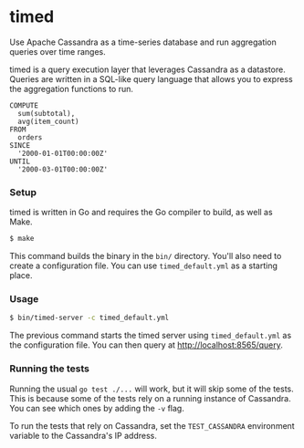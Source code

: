 # timed

Use Apache Cassandra as a time-series database and run aggregation queries over time ranges.

timed is a query execution layer that leverages Cassandra as a datastore.  Queries are written in a SQL-like query language that allows you to express the aggregation functions to run.

```
COMPUTE
  sum(subtotal),
  avg(item_count)
FROM
  orders
SINCE
  '2000-01-01T00:00:00Z'
UNTIL
  '2000-03-01T00:00:00Z'
```

### Setup

timed is written in Go and requires the Go compiler to build, as well as Make.

```sh
$ make
```

This command builds the binary in the `bin/` directory.  You'll also need to create a configuration file.  You can use `timed_default.yml` as a starting place.

### Usage

```sh
$ bin/timed-server -c timed_default.yml
```

The previous command starts the timed server using `timed_default.yml` as the configuration file.  You can then query at [http://localhost:8565/query](http://localhost:8565/query).

### Running the tests

Running the usual `go test ./...` will work, but it will skip some of the tests.  This is because some of the tests rely on a running instance of Cassandra.  You can see which ones by adding the `-v` flag.

To run the tests that rely on Cassandra, set the `TEST_CASSANDRA` environment variable to the Cassandra's IP address.

